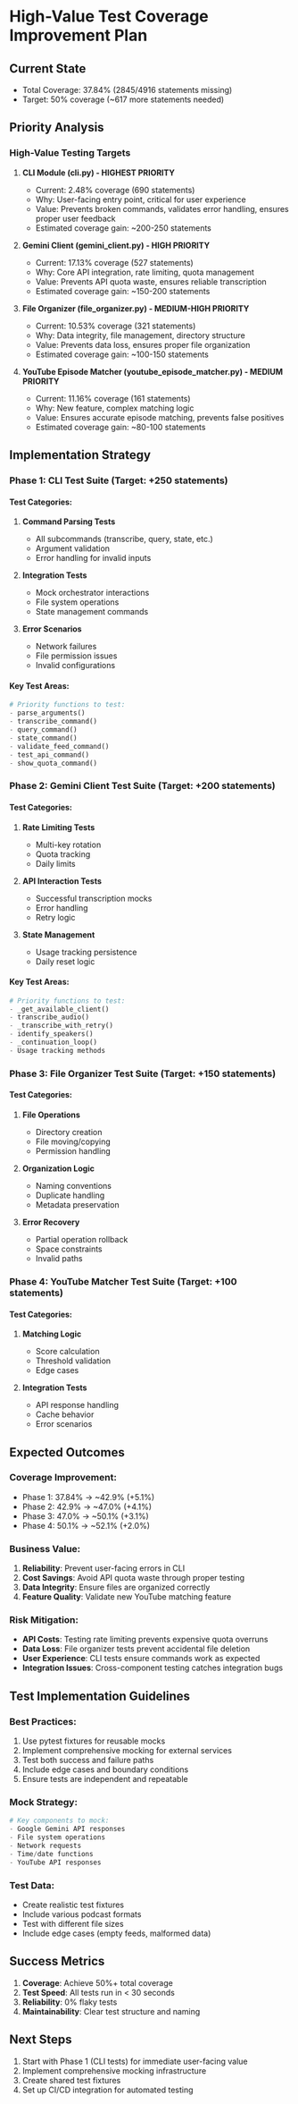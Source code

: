 # High-Value Test Coverage Improvement Plan

## Current State
- Total Coverage: 37.84% (2845/4916 statements missing)
- Target: 50% coverage (~617 more statements needed)

## Priority Analysis

### High-Value Testing Targets

1. **CLI Module (cli.py) - HIGHEST PRIORITY**
   - Current: 2.48% coverage (690 statements)
   - Why: User-facing entry point, critical for user experience
   - Value: Prevents broken commands, validates error handling, ensures proper user feedback
   - Estimated coverage gain: ~200-250 statements

2. **Gemini Client (gemini_client.py) - HIGH PRIORITY**
   - Current: 17.13% coverage (527 statements)
   - Why: Core API integration, rate limiting, quota management
   - Value: Prevents API quota waste, ensures reliable transcription
   - Estimated coverage gain: ~150-200 statements

3. **File Organizer (file_organizer.py) - MEDIUM-HIGH PRIORITY**
   - Current: 10.53% coverage (321 statements)
   - Why: Data integrity, file management, directory structure
   - Value: Prevents data loss, ensures proper file organization
   - Estimated coverage gain: ~100-150 statements

4. **YouTube Episode Matcher (youtube_episode_matcher.py) - MEDIUM PRIORITY**
   - Current: 11.16% coverage (161 statements)
   - Why: New feature, complex matching logic
   - Value: Ensures accurate episode matching, prevents false positives
   - Estimated coverage gain: ~80-100 statements

## Implementation Strategy

### Phase 1: CLI Test Suite (Target: +250 statements)

#### Test Categories:
1. **Command Parsing Tests**
   - All subcommands (transcribe, query, state, etc.)
   - Argument validation
   - Error handling for invalid inputs

2. **Integration Tests**
   - Mock orchestrator interactions
   - File system operations
   - State management commands

3. **Error Scenarios**
   - Network failures
   - File permission issues
   - Invalid configurations

#### Key Test Areas:
```python
# Priority functions to test:
- parse_arguments()
- transcribe_command()
- query_command()
- state_command()
- validate_feed_command()
- test_api_command()
- show_quota_command()
```

### Phase 2: Gemini Client Test Suite (Target: +200 statements)

#### Test Categories:
1. **Rate Limiting Tests**
   - Multi-key rotation
   - Quota tracking
   - Daily limits

2. **API Interaction Tests**
   - Successful transcription mocks
   - Error handling
   - Retry logic

3. **State Management**
   - Usage tracking persistence
   - Daily reset logic

#### Key Test Areas:
```python
# Priority functions to test:
- _get_available_client()
- transcribe_audio()
- _transcribe_with_retry()
- identify_speakers()
- _continuation_loop()
- Usage tracking methods
```

### Phase 3: File Organizer Test Suite (Target: +150 statements)

#### Test Categories:
1. **File Operations**
   - Directory creation
   - File moving/copying
   - Permission handling

2. **Organization Logic**
   - Naming conventions
   - Duplicate handling
   - Metadata preservation

3. **Error Recovery**
   - Partial operation rollback
   - Space constraints
   - Invalid paths

### Phase 4: YouTube Matcher Test Suite (Target: +100 statements)

#### Test Categories:
1. **Matching Logic**
   - Score calculation
   - Threshold validation
   - Edge cases

2. **Integration Tests**
   - API response handling
   - Cache behavior
   - Error scenarios

## Expected Outcomes

### Coverage Improvement:
- Phase 1: 37.84% → ~42.9% (+5.1%)
- Phase 2: 42.9% → ~47.0% (+4.1%)
- Phase 3: 47.0% → ~50.1% (+3.1%)
- Phase 4: 50.1% → ~52.1% (+2.0%)

### Business Value:
1. **Reliability**: Prevent user-facing errors in CLI
2. **Cost Savings**: Avoid API quota waste through proper testing
3. **Data Integrity**: Ensure files are organized correctly
4. **Feature Quality**: Validate new YouTube matching feature

### Risk Mitigation:
- **API Costs**: Testing rate limiting prevents expensive quota overruns
- **Data Loss**: File organizer tests prevent accidental file deletion
- **User Experience**: CLI tests ensure commands work as expected
- **Integration Issues**: Cross-component testing catches integration bugs

## Test Implementation Guidelines

### Best Practices:
1. Use pytest fixtures for reusable mocks
2. Implement comprehensive mocking for external services
3. Test both success and failure paths
4. Include edge cases and boundary conditions
5. Ensure tests are independent and repeatable

### Mock Strategy:
```python
# Key components to mock:
- Google Gemini API responses
- File system operations
- Network requests
- Time/date functions
- YouTube API responses
```

### Test Data:
- Create realistic test fixtures
- Include various podcast formats
- Test with different file sizes
- Include edge cases (empty feeds, malformed data)

## Success Metrics

1. **Coverage**: Achieve 50%+ total coverage
2. **Test Speed**: All tests run in < 30 seconds
3. **Reliability**: 0% flaky tests
4. **Maintainability**: Clear test structure and naming

## Next Steps

1. Start with Phase 1 (CLI tests) for immediate user-facing value
2. Implement comprehensive mocking infrastructure
3. Create shared test fixtures
4. Set up CI/CD integration for automated testing